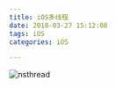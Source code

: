 ```yaml
---
title: iOS多线程
date: 2018-03-27 15:12:08
tags: iOS
categories: iOS

---
```


![nsthread](nsthread.png)